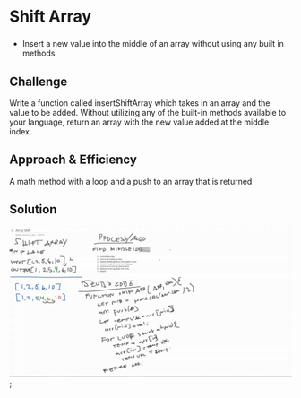# Shift Array

### 

- Insert a new value into the middle of an array without using any built in methods




## Challenge
Write a function called insertShiftArray which takes in an array and the value to be added. Without utilizing any of the built-in methods available to your language, return an array with the new value added at the middle index.


## Approach & Efficiency
A math method with a loop and a push to an array that is returned 



## Solution
<!-- Embedded whiteboard image -->
![CC1](./shiftArray.png);
